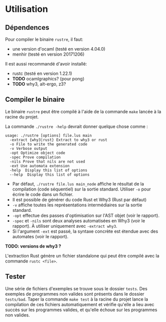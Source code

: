 # Utilisation

## Dépendences

Pour compiler le binaire `rustre`, il faut:
- une version d'ocaml (testé en version 4.04.0)
- menhir (testé en version 20171206)

Il est aussi recommandé d'avoir installé:
- rustc (testé en version 1.22.1)
- **TODO** ocamlgraphics? (pour pong)
- **TODO** why3, alt-ergo, z3?


## Compiler le binaire

Le binaire `rustre` peut être compilé à l'aide de la commande `make` lancée à la racine du projet. 

La commande `./rustre -help` devrait donner quelque chose comme :

```
usage: ./rustre [options] file.lus main
  -extract {why3|rust} Extract to why3 or rust
  -o File to write the generated code
  -v Verbose output
  -opt Optimize object code
  -spec Prove compilation
  -nils Prove that nils are not used
  -ext Use automata extension
  -help  Display this list of options
  --help  Display this list of options
```

- Par défaut, `./rustre file.lus main_node` affiche le résultat de la compilation (code séquentiel)
sur la sortie standard. Utiliser `-o` pour écrire le code dans un fichier.
- Il est possible de générer du code Rust et Why3 (Rust par défaut)
- `-v` affiche toutes les représentations intermédiaires sur la sortie standard.
- `-opt` effectue des passes d'optimisation sur l'AST objet (voir le rapport).
- `-spec` et `-nils` sont deux analyses automatisées en Why3 (voir le rapport). À utiliser uniquement
  avec `-extract why3`.
- Si l'argument `-ext` est passé, la syntaxe concrète est étendue avec des automates (voir le rapport).

**TODO: versions de why3 ?**

L'extraction Rust génère un fichier standalone qui peut être compilé avec la commande `rustc <file>`.

## Tester

Une série de fichiers d'exemples se trouve sous le dossier `tests`.
Des exemples de programmes non valides sont présents dans le dossier `tests/bad`.
Taper la commande `make test` à la racine du projet lance la compilation de ces fichiers automatiquement et vérifie qu'elle a lieu avec succès sur les programmes valides, et qu'elle échoue sur les programmes non valides.

